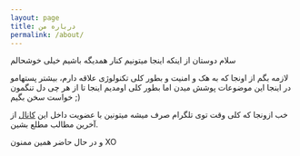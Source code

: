```yaml
---
layout: page
title: درباره من
permalink: /about/
---
```

سلام دوستان از اینکه اینجا میتونیم کنار همدیگه باشیم خیلی خوشحالم

لازمه بگم از اونجا که به هک و امنیت و بطور کلی تکنولوژی علاقه دارم، بیشتر پستهامو در اینجا این موضوعات پوشش میدن
اما بطور کلی اومدیم اینجا تا از هر چی دل تنگمون خواست سخن بگیم ;)

خب ازونجا که کلی وقت توی تلگرام صرف میشه میتونین با عضویت داخل این [کانال](https://telegram.me/bieffect) از آخرین مطالب مطلع بشین.

و در حال حاضر همین ممنون XO
